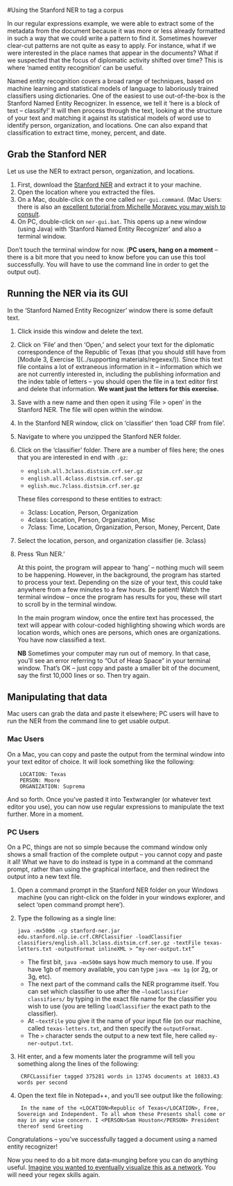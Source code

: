 #Using the Stanford NER to tag a corpus

In our regular expressions example, we were able to extract some of the metadata from the document because it was more or less already formatted in such a way that we could write a pattern to find it. Sometimes however clear-cut patterns are not quite as easy to apply. For instance, what if we were interested in the place names that appear in the documents? What if we suspected that the focus of diplomatic activity shifted over time? This is where ‘named entity recognition’ can be useful. 

Named entity recognition covers a broad range of techniques, based on machine learning and statistical models of language to laboriously trained classifiers using dictionaries. One of the easiest to use out-of-the-box is the Stanford Named Entity Recognizer.  In essence, we tell it ‘here is a block of text – classify!’ It will then process through the text, looking at the structure of your text and matching it against its statistical models of word use to identify person, organization, and locations. One can also expand that classification to extract time, money, percent, and date. 

## Grab the Stanford NER

Let us use the NER to extract person, organization, and locations.

1. First, download the [Stanford NER](https://nlp.stanford.edu/software/CRF-NER.shtml#Download) and extract it to your machine. 
2. Open the location where you extracted the files. 
3. On a Mac, double-click on the one called `ner-gui.command`. (Mac Users: there is also an [excellent tutorial from Michelle Moravec you may wish to consult](http://historyinthecity.blogspot.ca/2014/06/how-to-use-stanfords-ner-and-extract.html).
4. On PC, double-click on `ner-gui.bat`. This opens up a new window (using Java) with ‘Stanford Named Entity Recognizer’ and also a terminal window. 

Don’t touch the terminal window for now. (**PC users, hang on a moment** – there is a bit more that you need to know before you can use this tool successfully. You will have to use the command line in order to get the output out).

## Running the NER via its GUI

In the ‘Stanford Named Entity Recognizer’ window there is some default text. 

1. Click inside this window and delete the text.

2. Click on ‘File’ and then ‘Open,’ and select your text for the diplomatic correspondence of the Republic of Texas (that you should still have from [Module 3, Exercise 1](../supporting materials/regexex/)). Since this text file contains a lot of extraneous information in it – information which we are not currently interested in, including the publishing information and the index table of letters – you should open the file in a text editor first and delete that information. **We want just the letters for this exercise.** 

3. Save with a new name and then open it using ‘File > open’ in the Stanford NER. The file will open within the window. 

4. In the Stanford NER window, click on ‘classifier’ then ‘load CRF from file’. 

5. Navigate to where you unzipped the Stanford NER folder. 

6. Click on the ‘classifier’ folder. There are a number of files here; the ones that you are interested in end with `.gz`:

    + `english.all.3class.distsim.crf.ser.gz`
    + `english.all.4class.distsim.crf.ser.gz`
    + `eglish.muc.7class.distsim.crf.ser.gz`

    These files correspond to these entities to extract:

    + 3class:	Location, Person, Organization
    + 4class:	Location, Person, Organization, Misc
    + 7class:	Time, Location, Organization, Person, Money, Percent, Date

7. Select the location, person, and organization classifier (ie. 3class)

8. Press ‘Run NER.’ 

    At this point, the program will appear to ‘hang’ – nothing much will seem to be happening. However, in the background, the program has started to process your text. Depending on the size of your text, this could take anywhere from a few minutes to a few hours. Be patient! Watch the terminal window – once the program has results for you, these will start to scroll by in the terminal window. 

    In the main program window, once the entire text has processed, the text will appear with colour-coded highlighting showing which words are location words, which ones are persons, which ones are organizations. You have now classified a text. 

    **NB** Sometimes your computer may run out of memory. In that case, you’ll see an error referring to “Out of Heap Space” in your terminal window. That’s OK – just copy and paste a smaller bit of the document, say the first 10,000 lines or so. Then try again.

## Manipulating that data

Mac users can grab the data and paste it elsewhere; PC users will have to run the NER from the command line to get usable output.

### Mac Users

On a Mac, you can copy and paste the output from the terminal window into your text editor of choice. It will look something like the following:

        LOCATION: Texas
        PERSON: Moore
        ORGANIZATION: Suprema

And so forth. Once you've pasted it into Textwrangler (or whatever text editor you use), you can now use regular expressions to manipulate the text further. More in a moment.

### PC Users
On a PC, things are not so simple because the command window only shows a small fraction of the complete output – you cannot copy and paste it all! What we have to do instead is type in a command at the command prompt, rather than using the graphical interface, and then redirect the output into a new text file. 

1.	Open a command prompt in the Stanford NER folder on your Windows machine (you can right-click on the folder in your windows explorer, and select ‘open command prompt here’).

2.	Type the following as a single line:


        java -mx500m -cp stanford-ner.jar edu.stanford.nlp.ie.crf.CRFClassifier -loadClassifier classifiers/english.all.3class.distsim.crf.ser.gz -textFile texas-letters.txt -outputFormat inlineXML > “my-ner-output.txt”

    + The first bit, ```java –mx500m``` says how much memory to use. If you have 1gb of memory available, you can type ```java –mx 1g``` (or 2g, or 3g, etc). 
    + The next part of the command calls the NER programme itself. You can set which classifier to use after the ```–loadClassifier classifiers/``` by typing in the exact file name for the classifier you wish to use (you are telling `loadClassifier` the exact path to the classifier). 
    + At ```–textFile``` you give it the name of your input file (on our machine, called ```texas-letters.txt```, and then specify the `outputFormat`. 
    + The ```>``` character sends the output to a new text file, here called ```my-ner-output.txt```. 

3. Hit enter, and a few moments later the programme will tell you something along the lines of the following:

        CRFCLassifier tagged 375281 words in 13745 documents at 10833.43 words per second 

4. Open the text file in Notepad++, and you’ll see output like the following:

        In the name of the <LOCATION>Republic of Texas</LOCATION>, Free, Sovereign and Independent. To all whom these Presents shall come or may in any wise concern. I <PERSON>Sam Houston</PERSON> President thereof send Greeting

Congratulations – you’ve successfully tagged a document using a named entity recognizer!

Now you need to do a bit more data-munging before you can do anything useful. [Imagine you wanted to eventually visualize this as a network](regex-ner.md). You will need your regex skills again.

